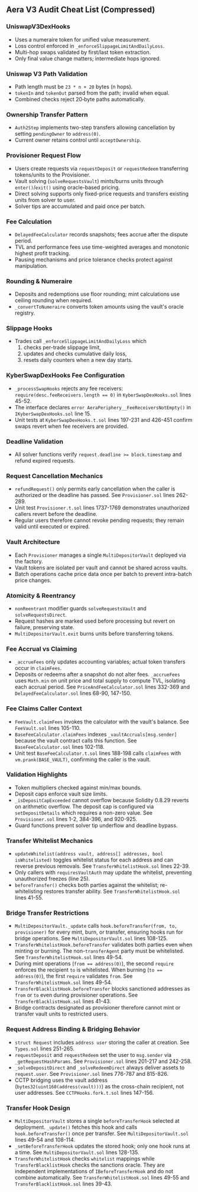 ## Aera V3 Audit Cheat List (Compressed)

### UniswapV3DexHooks
- Uses a numeraire token for unified value measurement.
- Loss control enforced in `_enforceSlippageLimitAndDailyLoss`.
- Multi-hop swaps validated by first/last token extraction.
- Only final value change matters; intermediate hops ignored.

### Uniswap V3 Path Validation
- Path length must be `23 * n + 20` bytes (n hops).
- `tokenIn` and `tokenOut` parsed from the path; invalid when equal.
- Combined checks reject 20‑byte paths automatically.

### Ownership Transfer Pattern
- `Auth2Step` implements two-step transfers allowing cancellation by setting `pendingOwner` to `address(0)`.
- Current owner retains control until `acceptOwnership`.

### Provisioner Request Flow
- Users create requests via `requestDeposit` or `requestRedeem` transferring tokens/units to the Provisioner.
- Vault solving (`solveRequestsVault`) mints/burns units through `enter()`/`exit()` using oracle-based pricing.
- Direct solving supports only fixed-price requests and transfers existing units from solver to user.
- Solver tips are accumulated and paid once per batch.

### Fee Calculation
- `DelayedFeeCalculator` records snapshots; fees accrue after the dispute period.
- TVL and performance fees use time-weighted averages and monotonic highest profit tracking.
- Pausing mechanisms and price tolerance checks protect against manipulation.

### Rounding & Numeraire
- Deposits and redemptions use floor rounding; mint calculations use ceiling rounding when required.
- `_convertToNumeraire` converts token amounts using the vault's oracle registry.

### Slippage Hooks
- Trades call `_enforceSlippageLimitAndDailyLoss` which
  1. checks per-trade slippage limit,
  2. updates and checks cumulative daily loss,
  3. resets daily counters when a new day starts.

### KyberSwapDexHooks Fee Configuration
- `_processSwapHooks` rejects any fee receivers:
  `require(desc.feeReceivers.length == 0)` in `KyberSwapDexHooks.sol` lines 45-52.
- The interface declares `error AeraPeriphery__FeeReceiversNotEmpty()` in `IKyberSwapDexHooks.sol` line 15.
- Unit tests at `KyberSwapDexHooks.t.sol` lines 197-231 and 426-451 confirm swaps revert when fee receivers are provided.

### Deadline Validation
- All solver functions verify `request.deadline >= block.timestamp` and refund expired requests.

### Request Cancellation Mechanics
- `refundRequest()` only permits early cancellation when the caller is authorized or the deadline has passed. See `Provisioner.sol` lines 262-289.
- Unit test `Provisioner.t.sol` lines 1737-1769 demonstrates unauthorized callers revert before the deadline.
- Regular users therefore cannot revoke pending requests; they remain valid until executed or expired.

### Vault Architecture
- Each `Provisioner` manages a single `MultiDepositorVault` deployed via the factory.
- Vault tokens are isolated per vault and cannot be shared across vaults.
- Batch operations cache price data once per batch to prevent intra-batch price changes.

### Atomicity & Reentrancy
- `nonReentrant` modifier guards `solveRequestsVault` and `solveRequestsDirect`.
- Request hashes are marked used before processing but revert on failure, preserving state.
- `MultiDepositorVault.exit` burns units before transferring tokens.

### Fee Accrual vs Claiming
- `_accrueFees` only updates accounting variables; actual token transfers occur in `claimFees`.
- Deposits or redeems after a snapshot do not alter fees. `_accrueFees` uses `Math.min` on unit price and total supply to compute TVL, isolating each accrual period. See `PriceAndFeeCalculator.sol` lines 332-369 and `DelayedFeeCalculator.sol` lines 68-90, 147-150.
### Fee Claims Caller Context
- `FeeVault.claimFees` invokes the calculator with the vault's balance. See `FeeVault.sol` lines 105-110.
- `BaseFeeCalculator.claimFees` indexes `_vaultAccruals[msg.sender]` because the vault contract calls this function. See `BaseFeeCalculator.sol` lines 102-118.
- Unit test `BaseFeeCalculator.t.sol` lines 188-198 calls `claimFees` with `vm.prank(BASE_VAULT)`, confirming the caller is the vault.


### Validation Highlights
- Token multipliers checked against min/max bounds.
- Deposit caps enforce vault size limits.
- `_isDepositCapExceeded` cannot overflow because Solidity 0.8.29 reverts on
  arithmetic overflow. The deposit cap is configured via `setDepositDetails`
  which requires a non-zero value. See `Provisioner.sol` lines 1-2, 384-396,
  and 920-925.
- Guard functions prevent solver tip underflow and deadline bypass.

### Transfer Whitelist Mechanics
- `updateWhitelist(address vault, address[] addresses, bool isWhitelisted)` toggles whitelist status for each address and can reverse previous removals. See `TransferWhitelistHook.sol` lines 22-39.
- Only callers with `requiresVaultAuth` may update the whitelist, preventing unauthorized freezes (line 25).
- `beforeTransfer()` checks both parties against the whitelist; re-whitelisting restores transfer ability. See `TransferWhitelistHook.sol` lines 41-55.

### Bridge Transfer Restrictions
- `MultiDepositorVault._update` calls `hook.beforeTransfer(from, to, provisioner)` for every mint, burn, or transfer, ensuring hooks run for bridge operations. See `MultiDepositorVault.sol` lines 108-125.
- `TransferWhitelistHook.beforeTransfer` validates both parties even when minting or burning. The non-`transferAgent` party must be whitelisted. See `TransferWhitelistHook.sol` lines 49-54.
- During mint operations (`from == address(0)`), the second `require` enforces the recipient `to` is whitelisted. When burning (`to == address(0)`), the first `require` validates `from`. See `TransferWhitelistHook.sol` lines 49-54.
- `TransferBlacklistHook.beforeTransfer` blocks sanctioned addresses as `from` or `to` even during provisioner operations. See `TransferBlacklistHook.sol` lines 41-43.
- Bridge contracts designated as provisioner therefore cannot mint or transfer vault units to restricted users.

### Request Address Binding & Bridging Behavior
- `struct Request` includes `address user` storing the caller at creation. See `Types.sol` lines 251-265.
- `requestDeposit` and `requestRedeem` set the user to `msg.sender` via `_getRequestHashParams`. See `Provisioner.sol` lines 201-217 and 242-258.
- `_solveDepositDirect` and `_solveRedeemDirect` always deliver assets to `request.user`. See `Provisioner.sol` lines 776-787 and 815-826.
- CCTP bridging uses the vault address (`bytes32(uint160(address(vault)))`) as the cross-chain recipient, not user addresses. See `CCTPHooks.fork.t.sol` lines 147-156.

### Transfer Hook Design
- `MultiDepositorVault` stores a single `beforeTransferHook` selected at deployment. `_update()` fetches this hook and calls `hook.beforeTransfer()` once per transfer. See `MultiDepositorVault.sol` lines 49-54 and 108-114.
- `_setBeforeTransferHook` updates the stored hook; only one hook runs at a time. See `MultiDepositorVault.sol` lines 128-135.
- `TransferWhitelistHook` checks `whitelist` mappings while `TransferBlacklistHook` checks the sanctions oracle. They are independent implementations of `IBeforeTransferHook` and do not combine automatically. See `TransferWhitelistHook.sol` lines 49-55 and `TransferBlacklistHook.sol` lines 39-43.

